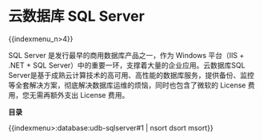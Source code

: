 # 云数据库 SQL Server

{{indexmenu_n>4}}

SQL Server 是发行最早的商用数据库产品之一，作为 Windows 平台（IIS + .NET + SQL
Server）中的重要一环，支撑着大量的企业应用。云数据库SQL
Server是基于成熟云计算技术的高可用、高性能的数据库服务，提供备份、监控等全套解决方案，彻底解决数据库运维的烦恼，同时也包含了微软的
License 费用，您无需再额外支出 License 费用。

**目录**

{{indexmenu>:database:udb-sqlserver#1 | nsort dsort msort}}
